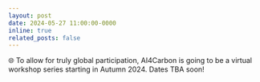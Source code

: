 ```yaml
---
layout: post
date: 2024-05-27 11:00:00-0000
inline: true
related_posts: false
---
```


:globe_with_meridians: To allow for truly global participation, AI4Carbon is going to be a virtual workshop series starting in Autumn 2024. Dates TBA soon!
